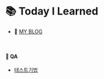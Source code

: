 # :books: Today I Learned

- :memo: [MY BLOG](https://juhuyunjjung.tistory.com/)

<br>

#### :pushpin: QA
- [테스트기법]()
